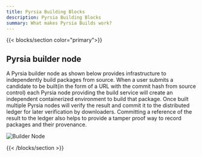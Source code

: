 ```yaml
---
title: Pyrsia Building Blocks 
description: Pyrsia Building Blocks
summary: What makes Pyrsia Builds work?
---
```


{{< blocks/section color="primary">}}

## Pyrsia builder node

A Pyrsia builder node as shown below provides infrastructure to independently build packages from source. When a user submits a candidate to be built(in the form of a URL with the commit hash from source control) each Pyrsia node providing the build service will create an independent containerized environment to build that package.
Once built multiple Pyrsia nodes will verify the result and commit it to the distributed ledger for later verification by downloaders. Committing a reference of the result to the ledger also helps to provide a tamper proof way to record packages and their provenance.

![Builder Node](/images/builder-node.png)

{{< /blocks/section >}}
